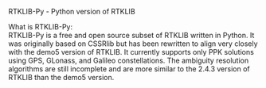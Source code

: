 RTKLIB-Py - Python version of RTKLIB

What is RTKLIB-Py:  
RTKLIB-Py is a free and open source subset of RTKLIB written in Python. It was originally based on CSSRlib but has been rewritten to align very closely with the demo5 version of RTKLIB.  It currently supports only PPK solutions using GPS, GLonass, and Galileo constellations.  The ambiguity resolution algorithms are still incomplete and are more similar to the 2.4.3 version of RTKLIB than the demo5 version.

